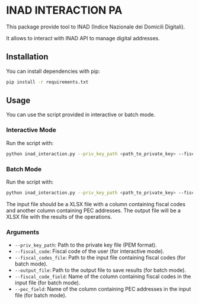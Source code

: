 # INAD INTERACTION PA

This package provide tool to INAD (Indice Nazionale dei Domicili Digitali).

It allows to interact with INAD API to manage digital addresses.

## Installation

You can install dependencies with pip:

```bash
pip install -r requirements.txt
```

## Usage

You can use the script provided in interactive or batch mode.

### Interactive Mode

Run the script with:

```bash
python inad_interaction.py --priv_key_path <path_to_private_key> --fiscal_code <fiscal_code>
```


### Batch Mode

Run the script with:

```bash
python inad_interaction.py --priv_key_path <path_to_private_key> --fiscal_codes_file <path_to_file> --output_file <path_to_output_file> --fiscal_code_field <field_name> --pec_field <field_name>
```

The input file should be a XLSX file with a column containing fiscal codes and another column containing PEC addresses.
The output file will be a XLSX file with the results of the operations.

### Arguments

- `--priv_key_path`: Path to the private key file (PEM format).
- `--fiscal_code`: Fiscal code of the user (for interactive mode).
- `--fiscal_codes_file`: Path to the input file containing fiscal codes (for batch mode).
- `--output_file`: Path to the output file to save results (for batch mode).
- `--fiscal_code_field`: Name of the column containing fiscal codes in the input file (for batch mode).
- `--pec_field`: Name of the column containing PEC addresses in the input file (for batch mode).

